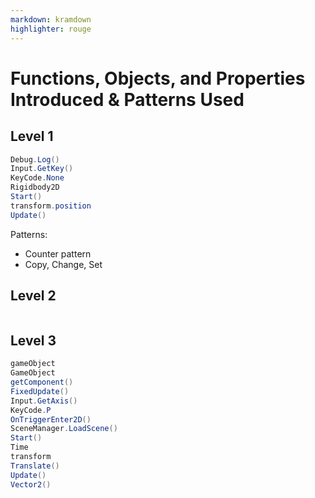 ```yaml
---
markdown: kramdown
highlighter: rouge
---
```

# Functions, Objects, and Properties Introduced & Patterns Used

## Level 1

```csharp
Debug.Log()
Input.GetKey()
KeyCode.None
Rigidbody2D
Start()
transform.position
Update()
```

Patterns:
* Counter pattern
* Copy, Change, Set

## Level 2

```csharp
```

## Level 3

```csharp
gameObject
GameObject
getComponent()
FixedUpdate()
Input.GetAxis()
KeyCode.P
OnTriggerEnter2D()
SceneManager.LoadScene()
Start()
Time
transform
Translate()
Update()
Vector2()
```
